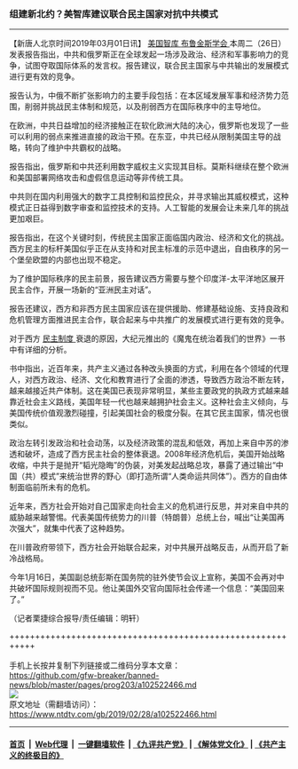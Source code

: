 ### 组建新北约？美智库建议联合民主国家对抗中共模式
------------------------

<div class="post_content">
 <p>
  【新唐人北京时间2019年03月01日讯】
  <a href="https://www.ntdtv.com/gb/美国智库.htm">
   美国智库
  </a>
  <a href="https://www.ntdtv.com/gb/布鲁金斯学会.htm">
   布鲁金斯学会
  </a>
  本周二（26日）发表报告指出，中共和俄罗斯正在全球发起一场涉及政治、经济和军事影响力的竞争，试图夺取国际体系的发言权。报告建议，联合民主国家与中共输出的发展模式进行更有效的竞争。
 </p>
 <p>
  报告认为，中俄不断扩张影响力的主要手段包括：在本区域发展军事和经济势力范围，削弱并挑战民主体制和规范，以及削弱西方在国际秩序中的主导地位。
 </p>
 <p>
  在欧洲，中共日益增加的经济接触正在软化欧洲大陆的决心，俄罗斯也发现了一些可以利用的弱点来推进直接的政治干预。在东亚，中共已经从限制美国主导的战略，转向了维护中共霸权的战略。
 </p>
 <p>
  报告指出，俄罗斯和中共还利用数字威权主义实现其目标。莫斯科继续在整个欧洲和美国部署网络攻击和虚假信息运动等非传统工具。
 </p>
 <p>
  中共则在国内利用强大的数字工具控制和监控民众，并寻求输出其威权模式，这种模式正日益得到数字审查和监控技术的支持。人工智能的发展会让未来几年的挑战更加艰巨。
 </p>
 <p>
  报告指出，在这个关键时刻，传统民主国家正面临国内政治、经济和文化的挑战。西方民主的标杆美国似乎正在从支持和对民主标准的示范中退出，自由秩序的另一个堡垒欧盟的内部也出现不稳定。
 </p>
 <p>
  为了维护国际秩序的民主前景，报告建议西方需要与整个印度洋-太平洋地区展开民主合作，开展一场新的“亚洲民主对话”。
 </p>
 <p>
  报告还建议，西方和非西方民主国家应该在提供援助、修建基础设施、支持良政和危机管理方面推进民主合作，联合起来与中共推广的发展模式进行更有效的竞争。
 </p>
 <p>
  对于西方
  <a href="https://www.ntdtv.com/gb/民主制度.htm">
   民主制度
  </a>
  衰退的原因，大纪元推出的《魔鬼在统治着我们的世界》一书中有详细的分析。
 </p>
 <p>
  书中指出，近百年来，共产主义通过各种改头换面的方式，利用在各个领域的代理人，对西方政治、经济、文化和教育进行了全面的渗透，导致西方政治不断左转，越来越接近共产体制。这在美国已表现非常明显，某些主要政党的执政方式越来越靠近社会主义路线，美国年轻一代也越来越拥护社会主义。这种社会主义倾向，与美国传统价值观激烈碰撞，引起美国社会的极度分裂。在其它民主国家，情况也很类似。
 </p>
 <p>
  政治左转引发政治和社会动荡，以及经济政策的混乱和低效，再加上来自中苏的渗透和破坏，造成了西方民主社会的整体衰退。2008年经济危机后，美国开始战略收缩，中共于是抛开“韬光隐晦”的伪装，对美发起战略总攻，暴露了通过输出“中国（共）模式”来统治世界的野心（即打造所谓“人类命运共同体”）。西方的自由体制面临前所未有的危机。
 </p>
 <p>
  近年来，西方社会开始对自己国家走向社会主义的危机进行反思，并对来自中共的威胁越来越警惕。代表美国传统势力的川普（特朗普）总统上台，喊出“让美国再次强大”，就集中代表了这种趋势。
 </p>
 <p>
  在川普政府带领下，西方社会开始联合起来，对中共展开战略反击，从而开启了新冷战格局。
 </p>
 <p>
  今年1月16日，美国副总统彭斯在国务院的驻外使节会议上宣称，美国不会再对中共破坏国际规则视而不见。他让美国外交官向国际社会传递一个信息：“美国回来了。”
 </p>
 <p>
  （记者栗捷综合报导/责任编辑：明轩）
 </p>
 <div class="single_ad">
 </div>
</div>

+++++++++++++++++++++++++++++++++++++++++++++++++++++++++++<br/><br/>
手机上长按并复制下列链接或二维码分享本文章：<br/>
https://github.com/gfw-breaker/banned-news/blob/master/pages/prog203/a102522466.md <br/>
<a href='https://github.com/gfw-breaker/banned-news/blob/master/pages/prog203/a102522466.md'><img src='https://github.com/gfw-breaker/banned-news/blob/master/pages/prog203/a102522466.md.png'/></a> <br/>
原文地址（需翻墙访问）：https://www.ntdtv.com/gb/2019/02/28/a102522466.html


------------------------
#### [首页](https://github.com/gfw-breaker/banned-news/blob/master/README.md) &nbsp;|&nbsp; [Web代理](https://github.com/labour-camp/helloworld) &nbsp;|&nbsp; [一键翻墙软件](https://github.com/gfw-breaker/nogfw/blob/master/README.md) &nbsp;| [《九评共产党》](https://github.com/gfw-breaker/9ping.md/blob/master/README.md#九评之一评共产党是什么) | [《解体党文化》](https://github.com/gfw-breaker/jtdwh.md/blob/master/README.md) | [《共产主义的终极目的》](https://github.com/gfw-breaker/gczydzjmd.md/blob/master/README.md)

